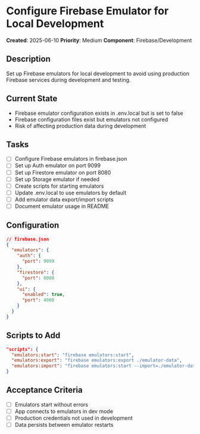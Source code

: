 # Configure Firebase Emulator for Local Development

**Created**: 2025-06-10
**Priority**: Medium
**Component**: Firebase/Development

## Description
Set up Firebase emulators for local development to avoid using production Firebase services during development and testing.

## Current State
- Firebase emulator configuration exists in .env.local but is set to false
- Firebase configuration files exist but emulators not configured
- Risk of affecting production data during development

## Tasks
- [ ] Configure Firebase emulators in firebase.json
- [ ] Set up Auth emulator on port 9099
- [ ] Set up Firestore emulator on port 8080
- [ ] Set up Storage emulator if needed
- [ ] Create scripts for starting emulators
- [ ] Update .env.local to use emulators by default
- [ ] Add emulator data export/import scripts
- [ ] Document emulator usage in README

## Configuration
```json
// firebase.json
{
  "emulators": {
    "auth": {
      "port": 9099
    },
    "firestore": {
      "port": 8080
    },
    "ui": {
      "enabled": true,
      "port": 4000
    }
  }
}
```

## Scripts to Add
```json
"scripts": {
  "emulators:start": "firebase emulators:start",
  "emulators:export": "firebase emulators:export ./emulator-data",
  "emulators:import": "firebase emulators:start --import=./emulator-data"
}
```

## Acceptance Criteria
- [ ] Emulators start without errors
- [ ] App connects to emulators in dev mode
- [ ] Production credentials not used in development
- [ ] Data persists between emulator restarts